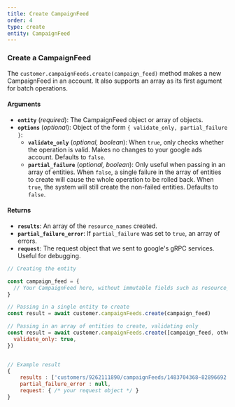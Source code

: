 ```yaml
---
title: Create CampaignFeed
order: 4
type: create
entity: CampaignFeed
---
```


### Create a CampaignFeed

The `customer.campaignFeeds.create(campaign_feed)` method makes a new CampaignFeed in an account. It also supports an array as its first agument for batch operations.

#### Arguments

- **`entity`** (_required_): The CampaignFeed object or array of objects.
- **`options`** (_optional_): Object of the form `{ validate_only, partial_failure }`:
  - **`validate_only`** (_optional, boolean_): When `true`, only checks whether the operation is valid. Makes no changes to your google ads account. Defaults to `false`.
  - **`partial_failure`** (_optional, boolean_): Only useful when passing in an array of entities. When `false`, a single failure in the array of entities to create will cause the whole operation to be rolled back. When `true`, the system will still create the non-failed entities. Defaults to `false`.

#### Returns

- **`results`**: An array of the `resource_names` created.
- **`partial_failure_error`**: If `partial_failure` was set to `true`, an array of errors.
- **`request`**: The request object that we sent to google's gRPC services. Useful for debugging.

```javascript
// Creating the entity

const campaign_feed = {
  // Your CampaignFeed here, without immutable fields such as resource_name
}

// Passing in a single entity to create
const result = await customer.campaignFeeds.create(campaign_feed)

// Passing in an array of entities to create, validating only
const result = await customer.campaignFeeds.create([campaign_feed, other_campaign_feed], {
  validate_only: true,
})
```

```javascript

// Example result
{
	results : ['customers/9262111890/campaignFeeds/1483704368~82896692'],
	partial_failure_error : null,
	request: { /* your request object */ }
}

```
